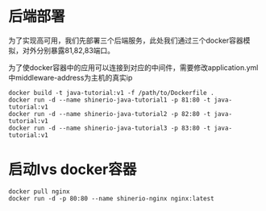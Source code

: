 # 后端部署

为了实现高可用，我们先部署三个后端服务，此处我们通过三个docker容器模拟，对外分别暴露81,82,83端口。

为了使docker容器中的应用可以连接到对应的中间件，需要修改application.yml中middleware-address为主机的真实ip

```shell
docker build -t java-tutorial:v1 -f /path/to/Dockerfile .
docker run -d --name shinerio-java-tutorial1 -p 81:80 -t java-tutorial:v1
docker run -d --name shinerio-java-tutorial2 -p 82:80 -t java-tutorial:v1
docker run -d --name shinerio-java-tutorial3 -p 83:80 -t java-tutorial:v1
```

# 启动lvs docker容器
```shell
docker pull nginx
docker run -d -p 80:80 --name shinerio-nginx nginx:latest
```
